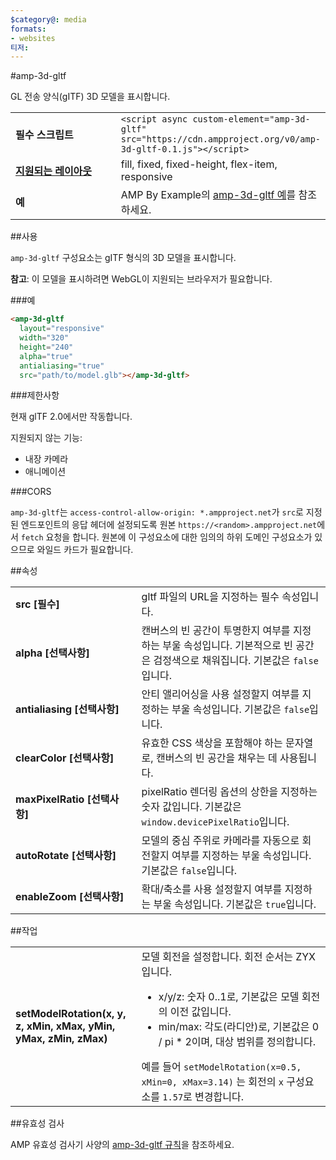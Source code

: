```yaml
---
$category@: media
formats:
- websites
티저:
---
```



<!--
## 텍스트: GL 전송 양식(gITF) 3D 모델을 표시합니다.

       Copyright 2018 The AMP HTML Authors. All Rights Reserved.

       Apache 라이선스 버전 2.0(이하 '라이선스')에 따라 사용이 허가되었으므로,
       라이선스를 준수하지 않는 경우 이 파일을 사용할 수 없습니다.
       해당 라이선스의 사본은 다음에서 가져올 수 있습니다.

       http://www.apache.org/licenses/LICENSE-2.0

       적용 가능한 법률에서 요구하거나 서면으로 동의하지 않은 경우
       라이선스에 따라 배포된 소프트웨어는 어떠한 종류의 명시적
       또는 묵시적 보증 또는 조건 없이 '있는 그대로' 배포됩니다.
       라이선스의 허가 및 제한사항에 관한 구체적인 문구는 라이선스를
       참조하시기 바랍니다.
  -->

#amp-3d-gltf

GL 전송 양식(gITF) 3D 모델을 표시합니다.

<table>
  <tr>
    <td width="40%"><strong>필수 스크립트</strong></td>
    <td><code>&lt;script async custom-element="amp-3d-gltf" src="https://cdn.ampproject.org/v0/amp-3d-gltf-0.1.js"&gt;&lt;/script&gt;</code></td>
  </tr>
  <tr>
    <td class="col-fourty"><strong><a href="https://www.ampproject.org/docs/guides/responsive/control_layout.html">지원되는 레이아웃</a></strong></td>
    <td>fill, fixed, fixed-height, flex-item, responsive</td>
  </tr>
  <tr>
    <td><strong>예</strong></td>
    <td>AMP By Example의 <a href="https://ampbyexample.com/components/amp-3d-gltf/">amp-3d-gltf 예</a>를 참조하세요.</td>
  </tr>
</table>

##사용

`amp-3d-gltf` 구성요소는 gITF 형식의 3D 모델을 표시합니다.

**참고**: 이 모델을 표시하려면 WebGL이 지원되는 브라우저가 필요합니다.

###예

```html
<amp-3d-gltf
  layout="responsive"
  width="320"
  height="240"
  alpha="true"
  antialiasing="true"
  src="path/to/model.glb"></amp-3d-gltf>
```

###제한사항

현재 glTF 2.0에서만 작동합니다.

지원되지 않는 기능:

- 내장 카메라
- 애니메이션

###CORS

`amp-3d-gltf`는 `access-control-allow-origin: *.ampproject.net`가 `src`로 지정된 엔드포인트의 응답 헤더에 설정되도록 원본 `https://<random>.ampproject.net`에서 `fetch` 요청을 합니다. 원본에 이 구성요소에 대한 임의의 하위 도메인 구성요소가 있으므로 와일드 카드가 필요합니다.

##속성

<table>
  <tr>
    <td width="40%"><strong>src [필수]</strong></td>
    <td>gltf 파일의 URL을 지정하는 필수 속성입니다.</td>
  </tr>
  <tr>
    <td width="40%"><strong>alpha [선택사항]</strong></td>
    <td>캔버스의 빈 공간이 투명한지 여부를 지정하는 부울 속성입니다. 기본적으로 빈 공간은 검정색으로 채워집니다.
        기본값은 <code>false</code>입니다.</td>
    </tr>
    <tr>
      <td width="40%"><strong>antialiasing [선택사항]</strong></td>
      <td>안티 앨리어싱을 사용 설정할지 여부를 지정하는 부울 속성입니다. 기본값은 <code>false</code>입니다.</td>
    </tr>
    <tr>
      <td width="40%"><strong>clearColor [선택사항]</strong></td>
      <td>유효한 CSS 색상을 포함해야 하는 문자열로, 캔버스의 빈 공간을 채우는 데 사용됩니다.</td>
    </tr>
    <tr>
      <td width="40%"><strong>maxPixelRatio [선택사항]</strong></td>
      <td>pixelRatio 렌더링 옵션의 상한을 지정하는 숫자 값입니다. 기본값은 <code>window.devicePixelRatio</code>입니다.</td>
    </tr>
    <tr>
      <td width="40%"><strong>autoRotate [선택사항]</strong></td>
      <td>모델의 중심 주위로 카메라를 자동으로 회전할지 여부를 지정하는 부울 속성입니다. 기본값은 <code>false</code>입니다.</td>
    </tr>
    <tr>
      <td width="40%"><strong>enableZoom [선택사항]</strong></td>
      <td>확대/축소를 사용 설정할지 여부를 지정하는 부울 속성입니다. 기본값은 <code>true</code>입니다.</td>
    </tr>
  </table>

##작업

<table>
  <tr>
    <td width="40%"><strong>setModelRotation(x, y, z, xMin, xMax, yMin, yMax, zMin, zMax)</strong></td>
    <td>모델 회전을 설정합니다. 회전 순서는 ZYX입니다.
      <ul>
        <li>x/y/z: 숫자 0..1로, 기본값은 모델 회전의 이전 값입니다.</li>
        <li>min/max: 각도(라디안)로, 기본값은 0 / pi * 2이며, 대상 범위를 정의합니다.</li>
      </ul>
      예를 들어 <code>setModelRotation(x=0.5, xMin=0, xMax=3.14)</code> 는 회전의 <code>x</code> 구성요소를 <code>1.57</code>로 변경합니다.</td>
    </tr>
  </table>

##유효성 검사

AMP 유효성 검사기 사양의 [amp-3d-gltf 규칙](https://github.com/ampproject/amphtml/blob/master/extensions/amp-3d-gltf/validator-amp-3d-gltf.protoascii)을 참조하세요.
